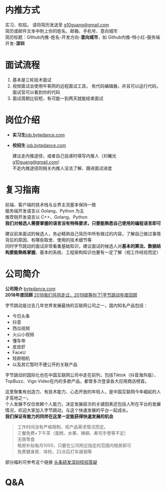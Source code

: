 # 内推方式    

实习、校招。 
请将简历发送至 g10guang@gmail.com  
简历或邮件文本中附上你的姓名、邮箱、手机号、意向城市    
简历标题：Github内推-姓名-开发方向-**意向城市**，如 Github内推-特小红-服务端开发-**深圳**    

# 面试流程    

1. 基本是三轮技术面试
2. 视频面试会使用牛客网的远程面试工具， 有代码编辑器，并且可以运行代码，面试官可以看到你的代码
3. 面试周期比较短，有可能一到两天就能结束面试
# 岗位介绍    

- **实习生**[job.bytedance.com](https://job.bytedance.com/intern)   
- **校招生** [job.bytedance.com](https://job.bytedance.com/campus/position) 
      
  建议走内推途径，或者自己投递时填写内推人（刘曦光 g10guang@gmail.com）    
  不走内推途径则相关内推人没法了解、跟进面试进度    
      

# 复习指南    

前端、客户端的技术栈与业界主流基本保持一致    
服务端开发语言以 Golang、Python 为主    
推荐侧开发语言以 C++、Golang、Python    
**我们对候选人需要掌握的语言没有特殊要求，只要能熟悉自己使用的编程语言即可**    
    
建议前来面试的候选人，务必精熟自己简历中所有做过的内容，了解自己做过事情背后的原因、有哪些取舍、使用的技术细节等    
同时字节跳动的面试非常看重基础知识，建议面试的候选人对**基本的算法、数据结构要能熟练掌握**，基本的系统、工程架构知识也要有一定了解（视工作经验而定）    
    
# 公司简介    

**公司简介**  [bytedance.com](https://bytedance.com)    
**2018年度回顾**  [2018我们共同走过，2019就等你了|字节跳动年度回顾](https://mp.weixin.qq.com/s/NEg80mcQuS-JxuO79Rh59A)    
    
字节跳动是过去几年世界发展最快的互联网公司之一，国内知名产品包括：    
- 今日头条    
- 抖音    
- 西瓜视频    
- 火山小视频    
- 懂车帝    
- 皮皮虾    
- FaceU    
- 轻颜相机    
- 以及其它暂时不便公开的关联产品    
  

字节跳动的国际化也在中国互联网公司中走在前列，包括Tiktok（抖音海外版）、TopBuzz、Vigo Video在内的多款产品，都曾多次登录各大应用商店榜首。    
    
这里聚集有创造力、有技术能力、心态开放的年轻人，是中国互联网今年崛起的人才高地之一。    
个人发展不仅仅依赖个人能力，决定发展层次的关键因素还包括人所在平台的发展情况，欢迎大家加入字节跳动，与这个快速发展的平台一起成长。    
**我们保证有能力的同伴在这里一定能获得快速发展的机会**    
    
> 工作时间没有严格限制，视产品需求情况而定。    
> 三餐免费+下午茶（蛋糕、水果、辣翅、寿司手卷等不定）    
> 无限零食    
> 租房补贴每月1000，只要在公司附近指定的范围内租房即可    
> 免费健身房、体检，22点后打车报销等    

部分福利可参考这个链接  [头条研发深圳校招答疑](https://mp.weixin.qq.com/s?__biz=MzAxMzIxMTMzMg==&mid=502121394&idx=1&sn=47a835b01761e83d2506850dce38f72e&chksm=03bf601934c8e90f11f61821770174c10f0f9c9916d0da23511764e14c7bada7c4ac41b15a72&mpshare=1&scene=24&srcid=1102rUBA0n2Q8yUvfxJnlUDq#rd)    
    
# Q&A    

